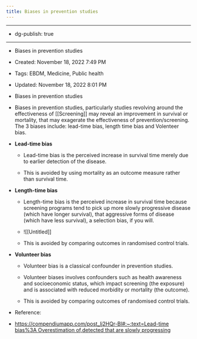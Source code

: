 ```yaml
---
title: Biases in prevention studies
---
```


- --

- dg-publish: true

- --

- Biases in prevention studies

- Created: November 18, 2022 7:49 PM

- Tags: EBDM, Medicine, Public health

- Updated: November 18, 2022 8:01 PM

- Biases in prevention studies

- Biases in prevention studies, particularly studies revolving around the effectiveness of [[Screening]] may reveal an improvement in survival or mortality, that may exagerate the effectiveness of prevention/screening. The 3 biases include: lead-time bias, length time bias and Volenteer bias.

- ****************************Lead-time bias****************************
	 - Lead-time bias is the perceived increase in survival time merely due to earlier detection of the disease.

	 - This is avoided by using mortality as an outcome measure rather than survival time.

- ********************************Length-time bias********************************
	 - Length-time bias is the perceived increase in survival time because screening programs tend to pick up more slowly progressive disease (which have longer survival), that aggressive forms of disease (which have less survival), a selection bias, if you will.

	 - ![[Untitled]]

	 - This is avoided by comparing outcomes in randomised control trials.

- ****************************Volunteer bias****************************
	 - Volunteer bias is a classical confounder in prevention studies.

	 - Volunteer biases involves confounders such as health awareness and socioeconomic status, which impact screening (the exposure) and is associated with reduced morbidity or mortality (the outcome).

	 - This is avoided by comparing outcomes of randomised control trials.

- Reference:

- [https://compendiumapp.com/post_lj2HQr-Bl#:~:text=Lead-time bias%3A Overestimation of,detected that are slowly progressing](https://compendiumapp.com/post_lj2HQr-Bl#:~:text=Lead%2Dtime%20bias%3A%20Overestimation%20of,detected%20that%20are%20slowly%20progressing%20)
